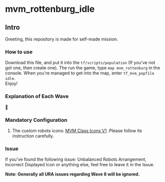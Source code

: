 # mvm_rottenburg_idle
## Intro
Greeting, this repository is made for self-made mission.
### How to use
Download this file, and put it into the `tf/scripts/population` (If you've not got one, then create one).
The run the game, type `map mvm_rottenburg` in the console. When you're managed to get into the map, enter `tf_mvm_popfile idle`.  
Enjoy!
### Explanation of Each Wave
🤔
### Mandatory Configuration
1. The custom robots icons: [MVM Class Icons V1](https://tf2maps.net/threads/mvm-class-icons.27848/) .Please follow its instruction carefully.
### Issue
If you've found the following issue: Unbalanced Robots Arrangement, Incorrect Displayed Icon or anything else, feel free to leave it in the Issue.

**Note: Generally all URA issues regarding Wave 6 will be ignored.**
